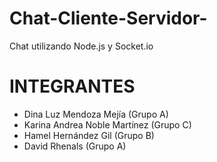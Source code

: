 # Chat-Cliente-Servidor-
Chat utilizando Node.js y Socket.io

# INTEGRANTES 
- Dina Luz Mendoza Mejía (Grupo A)
- Karina Andrea Noble Martínez (Grupo C)
- Hamel Hernández Gil (Grupo B)
- David Rhenals (Grupo A)
